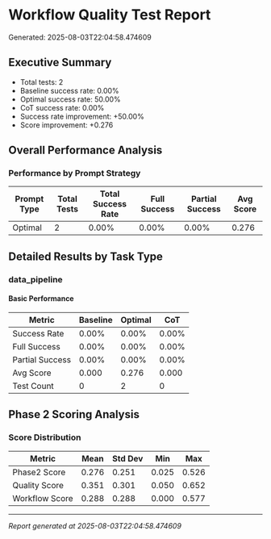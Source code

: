 # Workflow Quality Test Report

Generated: 2025-08-03T22:04:58.474609

## Executive Summary

- Total tests: 2
- Baseline success rate: 0.00%
- Optimal success rate: 50.00%
- CoT success rate: 0.00%
- Success rate improvement: +50.00%
- Score improvement: +0.276

## Overall Performance Analysis

### Performance by Prompt Strategy

| Prompt Type | Total Tests | Total Success Rate | Full Success | Partial Success | Avg Score |
|-------------|-------------|--------------------|--------------|-----------------|------------|
| Optimal | 2 | 0.00% | 0.00% | 0.00% | 0.276 |

## Detailed Results by Task Type

### data_pipeline

#### Basic Performance

| Metric | Baseline | Optimal | CoT |
|--------|----------|---------|-----|
| Success Rate | 0.00% | 0.00% | 0.00% |
| Full Success | 0.00% | 0.00% | 0.00% |
| Partial Success | 0.00% | 0.00% | 0.00% |
| Avg Score | 0.000 | 0.276 | 0.000 |
| Test Count | 0 | 2 | 0 |


## Phase 2 Scoring Analysis

### Score Distribution

| Metric | Mean | Std Dev | Min | Max |
|--------|------|---------|-----|-----|
| Phase2 Score | 0.276 | 0.251 | 0.025 | 0.526 |
| Quality Score | 0.351 | 0.301 | 0.050 | 0.652 |
| Workflow Score | 0.288 | 0.288 | 0.000 | 0.577 |

---
*Report generated at 2025-08-03T22:04:58.474609*
